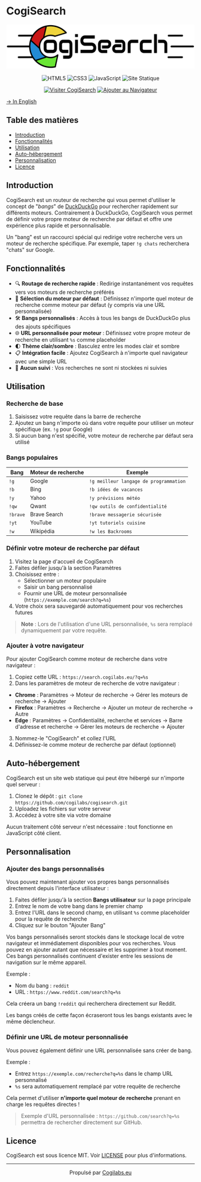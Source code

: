 # CogiSearch

<p align="center"><img alt="Logo CogiSearch" title="CogiSearch" src="https://raw.githubusercontent.com/cogilabs/CogiSearch/main/cogiSearch.svg"></p>

<p align="center">
    <img alt="HTML5" title="Conçu avec HTML5" src="https://img.shields.io/badge/HTML5-E34F26?style=for-the-badge&logo=html5&logoColor=white"/>
    <img alt="CSS3" title="Stylisé avec CSS3" src="https://img.shields.io/badge/CSS3-1572B6?style=for-the-badge&logo=css3&logoColor=white"/>
    <img alt="JavaScript" title="Propulsé par JavaScript" src="https://img.shields.io/badge/JavaScript-F7DF1E?style=for-the-badge&logo=javascript&logoColor=black"/>
    <img alt="Site Statique" title="Aucun traitement côté serveur" src="https://img.shields.io/badge/Site-Statique-4285F4?style=for-the-badge"/>
</p>

<p align="center">
    <a href="https://search.cogilabs.eu" target="_blank"><img alt="Visiter CogiSearch" title="Essayez maintenant !" src="https://img.shields.io/badge/Visiter-CogiSearch-brightgreen?style=for-the-badge"/></a>
    <a href="#ajouter-à-votre-navigateur"><img alt="Ajouter au Navigateur" title="Instructions d'installation" src="https://img.shields.io/badge/Ajouter_à-Votre_Navigateur-4285F4?style=for-the-badge&logo=googlechrome&logoColor=white"/></a>
</p>

[→ In English](/README.md)  

## Table des matières

- [Introduction](#introduction)
- [Fonctionnalités](#fonctionnalités)
- [Utilisation](#utilisation)
- [Auto-hébergement](#auto-hébergement)
- [Personnalisation](#personnalisation)
- [Licence](#licence)

## Introduction

CogiSearch est un routeur de recherche qui vous permet d'utiliser le concept de "*bangs*" de <a href="https://duckduckgo.com/">DuckDuckGo</a> pour rechercher rapidement sur différents moteurs. Contrairement à DuckDuckGo, CogiSearch vous permet de définir votre propre moteur de recherche par défaut et offre une expérience plus rapide et personnalisable.

Un "bang" est un raccourci spécial qui redirige votre recherche vers un moteur de recherche spécifique. Par exemple, taper `!g chats` recherchera "chats" sur Google.

## Fonctionnalités

- 🔍 **Routage de recherche rapide** : Redirige instantanément vos requêtes vers vos moteurs de recherche préférés
- 🔄 **Sélection du moteur par défaut** : Définissez n'importe quel moteur de recherche comme moteur par défaut (y compris via une URL personnalisée)
- 🛠️ **Bangs personnalisés** : Accès à tous les bangs de DuckDuckGo plus des ajouts spécifiques
- 🌐 **URL personnalisée pour moteur** : Définissez votre propre moteur de recherche en utilisant `%s` comme placeholder
- 🌓 **Thème clair/sombre** : Basculez entre les modes clair et sombre
- 📋 **Intégration facile** : Ajoutez CogiSearch à n'importe quel navigateur avec une simple URL
- 💾 **Aucun suivi** : Vos recherches ne sont ni stockées ni suivies

## Utilisation

### Recherche de base

1. Saisissez votre requête dans la barre de recherche
2. Ajoutez un bang n'importe où dans votre requête pour utiliser un moteur spécifique (ex. `!g` pour Google)
3. Si aucun bang n'est spécifié, votre moteur de recherche par défaut sera utilisé

### Bangs populaires

<table>
    <thead>
        <tr>
            <th>Bang</th>
            <th>Moteur de recherche</th>
            <th>Exemple</th>
        </tr>
    </thead>
    <tbody>
        <tr>
            <td><code>!g</code></td>
            <td>Google</td>
            <td><code>!g meilleur langage de programmation</code></td>
        </tr>
        <tr>
            <td><code>!b</code></td>
            <td>Bing</td>
            <td><code>!b idées de vacances</code></td>
        </tr>
        <tr>
            <td><code>!y</code></td>
            <td>Yahoo</td>
            <td><code>!y prévisions météo</code></td>
        </tr>
        <tr>
            <td><code>!qw</code></td>
            <td>Qwant</td>
            <td><code>!qw outils de confidentialité</code></td>
        </tr>
        <tr>
            <td><code>!brave</code></td>
            <td>Brave Search</td>
            <td><code>!brave messagerie sécurisée</code></td>
        </tr>
        <tr>
            <td><code>!yt</code></td>
            <td>YouTube</td>
            <td><code>!yt tutoriels cuisine</code></td>
        </tr>
        <tr>
            <td><code>!w</code></td>
            <td>Wikipédia</td>
            <td><code>!w les Backrooms</code></td>
        </tr>
    </tbody>
</table>

### Définir votre moteur de recherche par défaut

1. Visitez la page d'accueil de CogiSearch
2. Faites défiler jusqu'à la section Paramètres
3. Choisissez entre :
   - Sélectionner un moteur populaire
   - Saisir un bang personnalisé
   - Fournir une URL de moteur personnalisée (`https://exemple.com/search?q=%s`)
4. Votre choix sera sauvegardé automatiquement pour vos recherches futures

> **Note** : Lors de l'utilisation d'une URL personnalisée, `%s` sera remplacé dynamiquement par votre requête.

### Ajouter à votre navigateur

Pour ajouter CogiSearch comme moteur de recherche dans votre navigateur :

1. Copiez cette URL : `https://search.cogilabs.eu/?q=%s`
2. Dans les paramètres de moteur de recherche de votre navigateur :
  - **Chrome** : Paramètres → Moteur de recherche → Gérer les moteurs de recherche → Ajouter
  - **Firefox** : Paramètres → Recherche → Ajouter un moteur de recherche → Autre
  - **Edge** : Paramètres → Confidentialité, recherche et services → Barre d'adresse et recherche → Gérer les moteurs de recherche → Ajouter
3. Nommez-le "CogiSearch" et collez l'URL
4. Définissez-le comme moteur de recherche par défaut (optionnel)

## Auto-hébergement

CogiSearch est un site web statique qui peut être hébergé sur n'importe quel serveur :

1. Clonez le dépôt : `git clone https://github.com/cogilabs/cogisearch.git`
2. Uploadez les fichiers sur votre serveur
3. Accédez à votre site via votre domaine

Aucun traitement côté serveur n'est nécessaire : tout fonctionne en JavaScript côté client.

## Personnalisation

### Ajouter des bangs personnalisés

Vous pouvez maintenant ajouter vos propres bangs personnalisés directement depuis l'interface utilisateur :

1. Faites défiler jusqu'à la section **Bangs utilisateur** sur la page principale
2. Entrez le nom de votre bang dans le premier champ
3. Entrez l'URL dans le second champ, en utilisant `%s` comme placeholder pour la requête de recherche
4. Cliquez sur le bouton "Ajouter Bang"

Vos bangs personnalisés seront stockés dans le stockage local de votre navigateur et immédiatement disponibles pour vos recherches. Vous pouvez en ajouter autant que nécessaire et les supprimer à tout moment. Ces bangs personnalisés continuent d'exister entre les sessions de navigation sur le même appareil.

Exemple :
- Nom du bang : `reddit`
- URL : `https://www.reddit.com/search?q=%s`

Cela créera un bang `!reddit` qui recherchera directement sur Reddit.  
  
Les bangs créés de cette façon écraseront tous les bangs existants avec le même déclencheur.

### Définir une URL de moteur personnalisée

Vous pouvez également définir une URL personnalisée sans créer de bang.

Exemple :

- Entrez `https://exemple.com/recherche?q=%s` dans le champ URL personnalisé
- `%s` sera automatiquement remplacé par votre requête de recherche

Cela permet d'utiliser **n'importe quel moteur de recherche** prenant en charge les requêtes directes !

> Exemple d'URL personnalisée : `https://github.com/search?q=%s` permettra de rechercher directement sur GitHub.

## Licence

CogiSearch est sous licence MIT. Voir [LICENSE](/LICENSE) pour plus d'informations.

---

<p align="center">Propulsé par <a href="https://Cogilabs.eu/">Cogilabs.eu</a></p>

